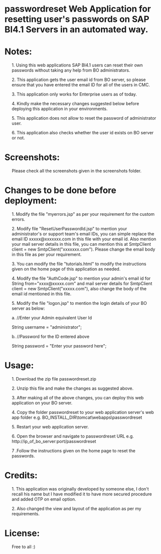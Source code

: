 # passwordreset Web Application for resetting user's passwords on SAP BI4.1 Servers in an automated way.

# Notes:

  <ol> 1. Using this web applications SAP BI4.1 users can reset their own passwords without taking any help from BO administrators.</ol>
  <ol> 2. This application gets the user email id from BO server, so please ensure that you have entered the email ID for all of the users in CMC.</ol>
  <ol> 3. This application only works for Enterprise users as of today.</ol> 
  <ol> 4. Kindly make the necessary changes suggested below before deploying this application in your environments.</ol>
  <ol> 5. This application does not allow to reset the password of administrator user.</ol>
  <ol> 6. This application also checks whether the user id exists on BO server or not.</ol>
  
# Screenshots:  

  <ol> Please check all the screenshots given in the screenshots folder.</ol>

# Changes to be done before deployment:

   <ol>1. Modify the file "myerrors.jsp" as per your requirement for the custom errors.</ol>
   <ol>2. Modify file "ResetUserPasswordId.jsp" to mention your administrator's or support team's email IDs, you can simple replace the email ID xxxxx@xxxxxxx.com in this file with your email id. Also mention your mail server details in this file, you can mention this at SmtpClient client = new SmtpClient("xxxxxxx.com"). Please change the email body in this file as per your requirement.</ol>
   <ol>3. You can modify the file "tutorials.html" to modify the instructions given on the home page of this application as needed.</ol>
   <ol>4. Modify the file "AuthCode.jsp" to mention your admin's email id for String from="xxxx@xxxxx.com" and mail server details for SmtpClient client = new SmtpClient("xxxxx.com"), also change the body of the email id mentioned in this file.</ol>
   <ol>5. Modify the file "logon.jsp" to mention the login details of your BO server as below:</ol>
             <ol> a. //Enter your Admin equivalent User Id </ol>
                <ol> String username = "administrator"; </ol>
             <ol> b. //Password for the ID entered above </ol>
                <ol> String password = "Enter your password here"; </ol>
     
# Usage:
  <ol>1. Download the zip file passwordreset.zip</ol>
  <ol>2. Unzip this file and make the changes as suggested above.</ol>
  <ol>3. After making all of the above changes, you can deploy this web application on your BO server.</ol>
  <ol>4. Copy the folder passwordreset to your web application server's web app folder e.g. BO_INSTALL_DIR\tomcat\webapps\passwordreset</ol>
  <ol>5. Restart your web application server.</ol>
  <ol>6. Open the browser and navigate to passwordreset URL e.g. http://ip_of_bo_server:port/passwordreset</ol>
  <ol>7 .Follow the instructions given on the home page to reset the passwords.</ol>
  
# Credits:  
  <ol>1. This application was originally developed by someone else, I don't recall his name but I have modified it to have more secured procedure and added OTP on email option.</ol>
  <ol>2. Also changed the view and layout of the application as per my requirements.</ol>
  
# License:
  <ol> Free to all :) </ol>
  <ol></ol>
  
  
